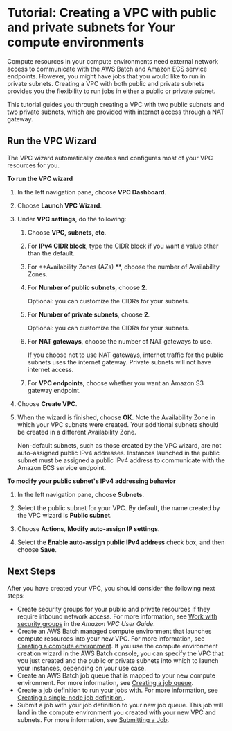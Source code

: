 # Tutorial: Creating a VPC with public and private subnets for Your compute environments<a name="create-public-private-vpc"></a>

Compute resources in your compute environments need external network access to communicate with the AWS Batch and Amazon ECS service endpoints\. However, you might have jobs that you would like to run in private subnets\. Creating a VPC with both public and private subnets provides you the flexibility to run jobs in either a public or private subnet\. 

This tutorial guides you through creating a VPC with two public subnets and two private subnets, which are provided with internet access through a NAT gateway\.

## Run the VPC Wizard<a name="run-VPC-wizard"></a>

The VPC wizard automatically creates and configures most of your VPC resources for you\.

**To run the VPC wizard**

1. In the left navigation pane, choose **VPC Dashboard**\.

1. Choose **Launch VPC Wizard**\.

1. Under **VPC settings**, do the following:

   1. Choose **VPC, subnets, etc**\.

   1. For **IPv4 CIDR block**, type the CIDR block if you want a value other than the default\.

   1. For **Availability Zones \(AZs\) **, choose the number of Availability Zones\.

   1. For **Number of public subnets**, choose **2**\. 

      Optional: you can customize the CIDRs for your subnets\.

   1. For **Number of private subnets**, choose **2**\. 

      Optional: you can customize the CIDRs for your subnets\.

   1. For **NAT gateways**, choose the number of NAT gateways to use\.

      If you choose not to use NAT gateways, internet traffic for the public subnets uses the internet gateway\. Private subnets will not have internet access\.

   1. For **VPC endpoints**, choose whether you want an Amazon S3 gateway endpoint\.

1. Choose **Create VPC**\.

1. When the wizard is finished, choose **OK**\. Note the Availability Zone in which your VPC subnets were created\. Your additional subnets should be created in a different Availability Zone\.

   Non\-default subnets, such as those created by the VPC wizard, are not auto\-assigned public IPv4 addresses\. Instances launched in the public subnet must be assigned a public IPv4 address to communicate with the Amazon ECS service endpoint\.

**To modify your public subnet's IPv4 addressing behavior**

1. In the left navigation pane, choose **Subnets**\.

1. Select the public subnet for your VPC\. By default, the name created by the VPC wizard is **Public subnet**\.

1. Choose **Actions**, **Modify auto\-assign IP settings**\.

1. Select the **Enable auto\-assign public IPv4 address** check box, and then choose **Save**\.

## <a name="create-add-subnets"></a>

## Next Steps<a name="vpc-next-steps"></a>

After you have created your VPC, you should consider the following next steps:
+ Create security groups for your public and private resources if they require inbound network access\. For more information, see [Work with security groups](https://docs.aws.amazon.com/vpc/latest/userguide/VPC_SecurityGroups.html#working-with-security-groups) in the *Amazon VPC User Guide*\.
+ Create an AWS Batch managed compute environment that launches compute resources into your new VPC\. For more information, see [Creating a compute environment](create-compute-environment.md)\. If you use the compute environment creation wizard in the AWS Batch console, you can specify the VPC that you just created and the public or private subnets into which to launch your instances, depending on your use case\.
+ Create an AWS Batch job queue that is mapped to your new compute environment\. For more information, see [Creating a job queue](create-job-queue.md)\.
+ Create a job definition to run your jobs with\. For more information, see [Creating a single\-node job definition ](create-job-definition.md)\.
+ Submit a job with your job definition to your new job queue\. This job will land in the compute environment you created with your new VPC and subnets\. For more information, see [Submitting a Job](submit_job.md)\.
